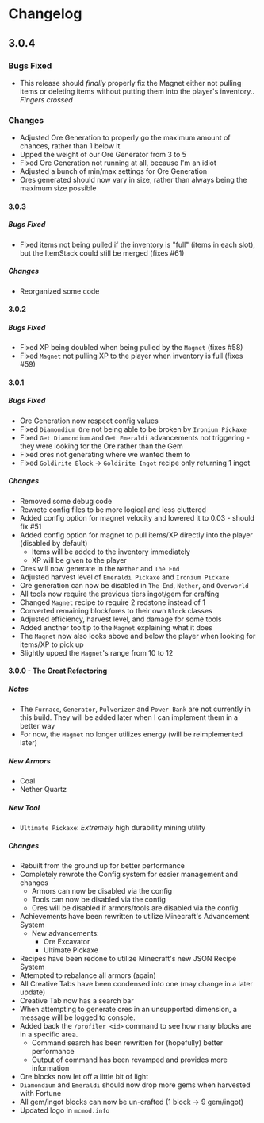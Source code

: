 # Changelog
## 3.0.4
### Bugs Fixed
- This release should _finally_ properly fix the Magnet either not pulling items or deleting items without putting them into the player's inventory.. *Fingers crossed*

### Changes
- Adjusted Ore Generation to properly go the maximum amount of chances, rather than 1 below it
- Upped the weight of our Ore Generator from 3 to 5
- Fixed Ore Generation not running at all, because I'm an idiot
- Adjusted a bunch of min/max settings for Ore Generation
- Ores generated should now vary in size, rather than always being the maximum size possible

#### 3.0.3
##### Bugs Fixed
- Fixed items not being pulled if the inventory is "full" (items in each slot), but the ItemStack could still be merged (fixes #61)

##### Changes
- Reorganized some code

#### 3.0.2
##### Bugs Fixed
- Fixed XP being doubled when being pulled by the `Magnet` (fixes #58)
- Fixed `Magnet` not pulling XP to the player when inventory is full (fixes #59)

#### 3.0.1
##### Bugs Fixed
- Ore Generation now respect config values
- Fixed `Diamondium Ore` not being able to be broken by `Ironium Pickaxe`
- Fixed `Get Diamondium` and `Get Emeraldi` advancements not triggering - they were looking for the Ore rather than the Gem
- Fixed ores not generating where we wanted them to
- Fixed `Goldirite Block` -> `Goldirite Ingot` recipe only returning 1 ingot

##### Changes
- Removed some debug code
- Rewrote config files to be more logical and less cluttered
- Added config option for magnet velocity and lowered it to 0.03 - should fix #51
- Added config option for magnet to pull items/XP directly into the player (disabled by default)
  - Items will be added to the inventory immediately
  - XP will be given to the player
- Ores will now generate in the `Nether` and `The End`
- Adjusted harvest level of `Emeraldi Pickaxe` and `Ironium Pickaxe`
- Ore generation can now be disabled in `The End`, `Nether`, and `Overworld`
- All tools now require the previous tiers ingot/gem for crafting
- Changed `Magnet` recipe to require 2 redstone instead of 1
- Converted remaining block/ores to their own `Block` classes
- Adjusted efficiency, harvest level, and damage for some tools
- Added another tooltip to the `Magnet` explaining what it does
- The `Magnet` now also looks above and below the player when looking for items/XP to pick up
- Slightly upped the `Magnet`'s range from 10 to 12

#### 3.0.0 - The Great Refactoring
##### Notes
- The `Furnace`, `Generator`, `Pulverizer` and `Power Bank` are not currently in this build. They will be added later when I can implement them in a better way
- For now, the `Magnet` no longer utilizes energy (will be reimplemented later)

##### New Armors
- Coal
- Nether Quartz

##### New Tool
- `Ultimate Pickaxe`: *Extremely* high durability mining utility

##### Changes
- Rebuilt from the ground up for better performance
- Completely rewrote the Config system for easier management and changes
  - Armors can now be disabled via the config
  - Tools can now be disabled via the config
  - Ores will be disabled if armors/tools are disabled via the config
- Achievements have been rewritten to utilize Minecraft's Advancement System
  - New advancements:
    - Ore Excavator
    - Ultimate Pickaxe
- Recipes have been redone to utilize Minecraft's new JSON Recipe System
- Attempted to rebalance all armors (again)
- All Creative Tabs have been condensed into one (may change in a later update)
- Creative Tab now has a search bar
- When attempting to generate ores in an unsupported dimension, a message will be logged to console.
- Added back the `/profiler <id>` command to see how many blocks are in a specific area.
  - Command search has been rewritten for (hopefully) better performance
  - Output of command has been revamped and provides more information
- Ore blocks now let off a little bit of light
- `Diamondium` and `Emeraldi` should now drop more gems when harvested with Fortune
- All gem/ingot blocks can now be un-crafted (1 block -> 9 gem/ingot)
- Updated logo in `mcmod.info`
